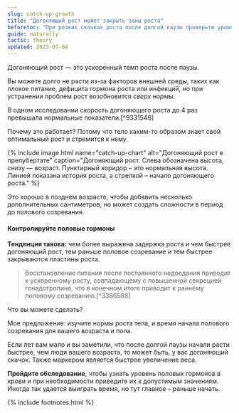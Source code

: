 ```yaml
---
slug: catch-up-growth
title: "Догоняющий рост может закрыть зоны роста"
beforetoc: "При резких скачках роста после долгой паузы проверьте уровень половых гормонов."
guide: naturally
tactic: theory
updated: 2023-07-04
---
```

Догоняющий рост — это ускоренный темп роста после паузы.

Вы можете долго не расти из-за факторов внешней среды, таких как плохое питание, дефицита гормона роста или инфекций, но при устранении проблем рост возобновится *сверх нормы*.

В одном исследовании скорость догоняющего роста до 4 раз превышала нормальные показатели.[^9331546]

Почему это работает? Потому что тело каким-то образом знает свой оптимальный рост и стремится к нему.

{% include image.html name="catch-up-chart" alt="Догоняющий рост в препубертате" caption="Догоняющий рост. Слева обозначена высота, снизу — возраст. Пунктирный коридор – это нормальная высота. Линией показана история роста, а стрелкой – начало догоняющего роста." %}

Это хорошо в позднем возрасте, чтобы добавить несколько дополнительных сантиметров, но может создать сложности в период до полового созревания.

#### Контролируйте половые гормоны

**Тенденция такова:** чем более выражена задержка роста и чем быстрее догоняющий рост, тем раньше половое созревание и тем быстрее закрываются пластины роста.

> Восстановление питания после постоянного недоедания приводит к ускоренному росту, совпадающему с повышенной секрецией гонадотропина, что в конечном итоге приводит к раннему половому созреванию.[^3386588]

Что вы можете сделать?

Мое предложение: изучите нормы роста тела, и время начала полового созревания для вашего возраста и пола.

Если лет вам мало и вы заметили, что после долгой паузы начали расти быстрее, чем люди вашего возраста, то может быть, у вас догоняющий скачок. Также маркером является быстрое увеличение веса.

**Пройдите обследование**, чтобы узнать уровень половых гормонов в крови и при необходимости приведите их к допустимым значениям. Иногда так удается выиграть время, но тут главное – раньше начать.

{% include footnotes.html %}

